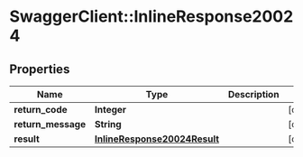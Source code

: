 # SwaggerClient::InlineResponse20024

## Properties
Name | Type | Description | Notes
------------ | ------------- | ------------- | -------------
**return_code** | **Integer** |  | [optional] 
**return_message** | **String** |  | [optional] 
**result** | [**InlineResponse20024Result**](InlineResponse20024Result.md) |  | [optional] 


